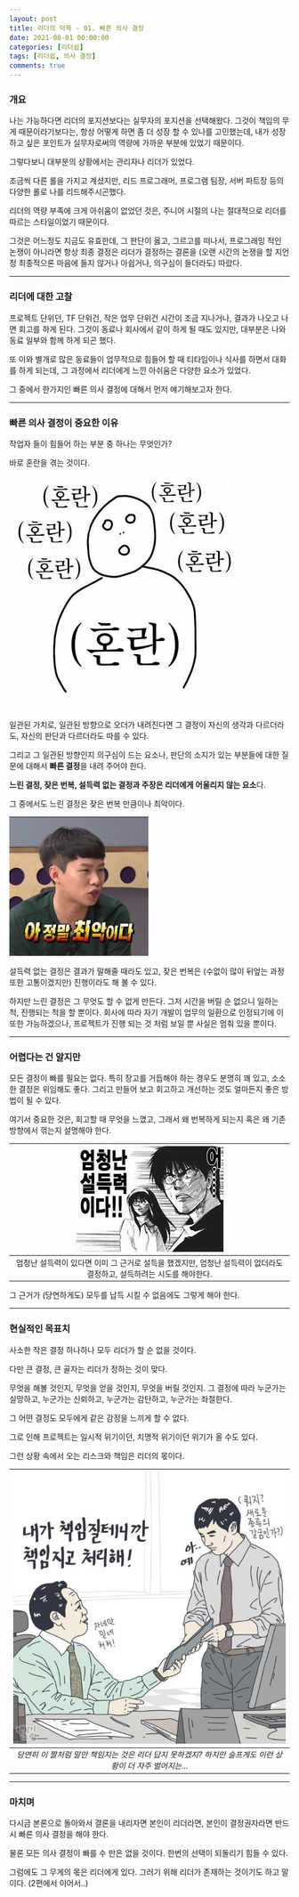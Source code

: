 ```yaml
---
layout: post
title: 리더의 덕목 - 01. 빠른 의사 결정
date: 2021-08-01 00:00:00
categories: [리더쉽]
tags: [리더쉽, 의사 결정]
comments: true
---
```


### 개요

나는 가능하다면 리더의 포지션보다는 실무자의 포지션을 선택해왔다. 그것이 책임의 무게 때문이라기보다는, 항상 어떻게 하면 좀 더 성장 할 수 있나를 고민했는데, 내가 성장하고 싶은 포인트가 실무자로써의 역량에 가까운 부분에 있었기 때문이다.

그렇다보니 대부분의 상황에서는 관리자나 리더가 있었다.

조금씩 다른 롤을 가지고 계셨지만, 리드 프로그래머, 프로그램 팀장, 서버 파트장 등의 다양한 롤로 나를 리드해주시곤했다.

리더의 역량 부족에 크게 아쉬움이 없었던 것은, 주니어 시절의 나는 절대적으로 리더를 따르는 스타일이었기 때문이다.

그것은 어느정도 지금도 유효한데, 그 판단이 옳고, 그르고를 떠나서, 프로그래밍 적인 논쟁이 아니라면 항상 최종 결정은 리더가 결정하는 결론을 (오랜 시간의 논쟁을 할 지언정 최종적으론 마음에 들지 않거나 아쉽거나, 의구심이 들더라도) 따랐다.

---

### 리더에 대한 고찰

프로젝트 단위던, TF 단위건, 작은 업무 단위건 시간이 조금 지나거나, 결과가 나오고 나면 회고를 하게 된다. 그것이 동료나 회사에서 같이 하게 될 때도 있지만, 대부분은 나와 동료 일부와 함께 하게 되곤 했다.

또 이와 별개로 많은 동료들이 업무적으로 힘들어 할 때 티타임이나 식사를 하면서 대화를 하게 되는데, 그 과정에서 리더에게 느낀 아쉬움은 다양한 요소가 있었다.

그 중에서 한가지인 빠른 의사 결정에 대해서 먼저 얘기해보고자 한다.

---

### 빠른 의사 결정이 중요한 이유

작업자 들이 힘들어 하는 부분 중 하나는 무엇인가?

바로 혼란을 겪는 것이다.

![혼란하다](/img/2021/confuse.jpg)

일관된 가치로, 일관된 방향으로 오더가 내려진다면 그 결정이 자신의 생각과 다르더라도, 자신의 판단과 다르더라도 따를 수 있다.

그리고 그 일관된 방향인지 의구심이 드는 요소나, 판단의 소지가 있는 부분들에 대한 질문에 대해서  **빠른 결정**을 내려 주어야 한다.

**느린 결정, 잦은 번복, 설득력 없는 결정과 주장은 리더에게 어울리지 않는 요소**다.

그 중에서도 느린 결정은 잦은 번복 만큼이나 최악이다.

![최악이다](/img/2021/worst.jpg)

설득력 없는 결정은 결과가 말해줄 때라도 있고, 잦은 번복은 (수없이 많이 뒤엎는 과정 또한 고통이겠지만) 진행이라도 해 볼 수 있다.

하지만 느린 결정은 그 무엇도 할 수 없게 만든다. 그저 시간을 버릴 순 없으니 일하는 척, 진행되는 척을 할 뿐이다. 회사에 따라 자기 개발이 업무의 일환으로 인정되기에 이 또한 가능하겠으나, 프로젝트가 진행 되는 것 처럼 보일 뿐 사실은 멈춰 있을 뿐이다.

---

### 어렵다는 건 알지만

모든 결정이 빠를 필요는 없다. 특히 장고를 거듭해야 하는 경우도 분명히 꽤 있고, 소소한 결정은 위임해도 좋다. 그리고 만들어 보고 회고하고 개선하는 것도 얼마든지 좋은 방법이 될 수 있다.

여기서 중요한 것은, 회고할 때 무엇을 느꼈고, 그래서 왜 번복하게 되는지 혹은 왜 기존 방향에서 꺾는지 설명해야 한다.

| ![엄청난 설득력](/img/2021/persuasive_power.jpg) |
|:--:| 
| 엄청난 설득력이 있다면 이미 그 근거로 설득을 했겠지만, 엄청난 설득력이 없더라도 결정하고, 설득하려는 시도를 해야한다. |

그 근거가 (당연하게도) 모두를 납득 시킬 수 없음에도 그렇게 해야 한다.

---

### 현실적인 목표치

사소한 작은 결정 하나하나 모두 리더가 할 순 없을 것이다.

다만 큰 결정, 큰 골자는 리더가 정하는 것이 맞다.

무엇을 해볼 것인지, 무엇을 얻을 것인지, 무엇을 버릴 것인지. 그 결정에 따라 누군가는 실망하고, 누군가는 신뢰하고, 누군가는 감탄하고, 누군가는 좌절한다.

그 어떤 결정도 모두에게 같은 감정을 느끼게 할 수 없다. 

그로 인해 프로젝트는 일시적 위기이던, 치명적 위기이던 위기가 올 수도 있다. 

그런 상황 속에서 오는 리스크와 책임은 리더의 몫이다.

| ![책임](/img/2021/responsibility.jpg) |
|:--:| 
| *당연히 이 짤처럼 말만 책임지는 것은 리더 답지 못하겠지? 하지만 슬프게도 이런 상황이 더 자주 벌어지는...* |

---

### 마치며

다시금 본론으로 돌아와서 결론을 내리자면 본인이 리더라면, 본인이 결정권자라면 반드시 빠른 의사 결정을 해야 한다.

물론 모든 의사 결정이 빠를 수 만은 없을 것이다. 한번의 선택이 되돌리기 힘들 수 있다.

그럼에도 그 무게의 몫은 리더에게 있다. 그러기 위해 리더가 존재하는 것이기도 하고 말이다. (2편에서 이어서..)
